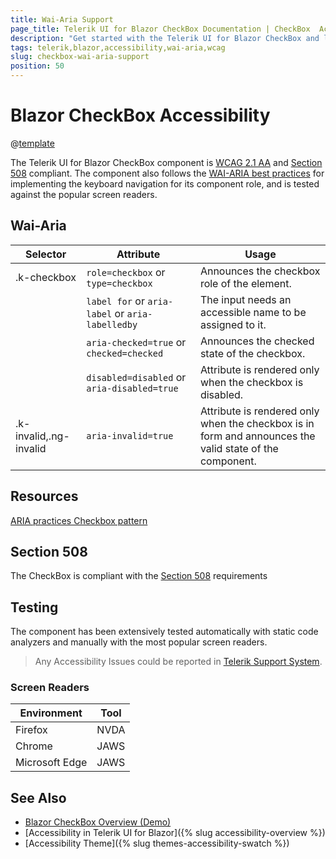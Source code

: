 ```yaml
---
title: Wai-Aria Support
page_title: Telerik UI for Blazor CheckBox Documentation | CheckBox  Accessibility
description: "Get started with the Telerik UI for Blazor CheckBox and learn about its accessibility support for WAI-ARIA, Section 508, and WCAG 2.1."
tags: telerik,blazor,accessibility,wai-aria,wcag
slug: checkbox-wai-aria-support 
position: 50 
---
```


# Blazor CheckBox Accessibility

@[template](/_contentTemplates/common/parameters-table-styles.md#table-layout)



The Telerik UI for Blazor CheckBox component is [WCAG 2.1 AA](https://www.w3.org/TR/WCAG21/) and [Section 508](http://www.section508.gov/) compliant. The component also follows the [WAI-ARIA best practices](https://www.w3.org/WAI/ARIA/apg/) for implementing the keyboard navigation for its component role, and is tested against the popular screen readers.

## Wai-Aria

| Selector | Attribute | Usage |
| -------- | --------- | ----- |
| .k-checkbox | `role=checkbox` or `type=checkbox` | Announces the checkbox role of the element. |
|  | `label for` or `aria-label` or `aria-labelledby` | The input needs an accessible name to be assigned to it. |
|  | `aria-checked=true` or `checked=checked` | Announces the checked state of the checkbox. |
|  | `disabled=disabled` or `aria-disabled=true` | Attribute is rendered only when the checkbox is disabled. |
| .k-invalid,.ng-invalid | `aria-invalid=true` | Attribute is rendered only when the checkbox is in form and announces the valid state of the component. |

## Resources

[ARIA practices Checkbox pattern](https://www.w3.org/WAI/ARIA/apg/patterns/checkbox/)

## Section 508


The CheckBox is compliant with the [Section 508](http://www.section508.gov/) requirements

## Testing


The component has been extensively tested automatically with static code analyzers and manually with the most popular screen readers.

> Any Accessibility Issues could be reported in [Telerik Support System](https://www.telerik.com/account/support-center).

### Screen Readers

| Environment | Tool |
| ----------- | ---- |
| Firefox | NVDA |
| Chrome | JAWS |
| Microsoft Edge | JAWS |



## See Also

* [Blazor CheckBox Overview (Demo)](https://demos.telerik.com/blazor-ui/checkbox/overview)
* [Accessibility in Telerik UI for Blazor]({% slug accessibility-overview %})
* [Accessibility Theme]({% slug themes-accessibility-swatch %})